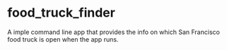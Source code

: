 # food_truck_finder

A imple command line app that provides the info on which San Francisco food truck is open when the app runs.  
